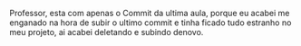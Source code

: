 Professor, esta com apenas o Commit da ultima aula, porque eu acabei me enganado na hora de subir o ultimo commit e tinha ficado tudo estranho no meu projeto, ai acabei deletando e subindo denovo.
